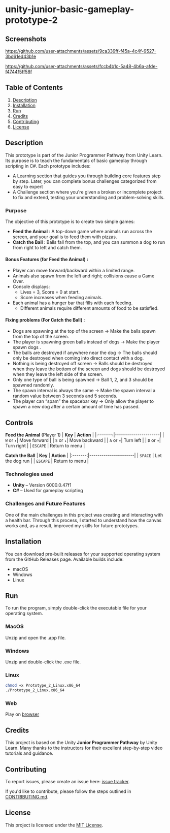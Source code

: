 # unity-junior-basic-gameplay-prototype-2

## Screenshots

https://github.com/user-attachments/assets/9ca339ff-f45a-4c4f-9527-3bd61ed43b1e

https://github.com/user-attachments/assets/fccb4b1c-5a48-4b6a-afde-f4744f5ff58f

## Table of Contents
1. [Description](#description)
2. [Installation](#installation)
3. [Run](#run)
4. [Credits](#credits)
5. [Contributing](#contributing)
6. [License](#license)

## Description

This prototype is part of the Junior Programmer Pathway from Unity Learn. Its purpose is to teach the fundamentals of basic gameplay through scripting in C#.
Each prototype includes:
- A Learning section that guides you through building core features step by step. Later, you can complete bonus challenges categorized from easy to expert
- A Challenge section where you're given a broken or incomplete project to fix and extend, testing your understanding and problem-solving skills.

### Purpose

The objective of this prototype is to create two simple games:

- **Feed the Animal** : A top-down game where animals run across the screen, and your goal is to feed them with pizzas.
- **Catch the Ball** : Balls fall from the top, and you can summon a dog to run from right to left and catch them.

#### Bonus Features (for Feed the Animal) :
- Player can move forward/backward within a limited range.
- Animals also spawn from the left and right; collisions cause a Game Over.
- Console displays:
  - Lives = 3, Score = 0 at start.
  - Score increases when feeding animals.
- Each animal has a hunger bar that fills with each feeding.
  - Different animals require different amounts of food to be satisfied.

#### Fixing problems (For Catch the Ball) : 
- Dogs are spawning at the top of the screen -> Make the balls spawn from the top of the screen.
- The player is spawning green balls instead of dogs -> Make the player spawn dogs .
- The balls are destroyed if anywhere near the dog -> The balls should only be destroyed when coming into direct contact with a dog.
- Nothing is being destroyed off screen -> Balls should be destroyed when they leave the bottom of the screen and dogs should be destroyed when they leave the left side of the screen.
- Only one type of ball is being spawned -> Ball 1, 2, and 3 should be spawned randomly.
- The spawn interval is always the same -> Make the spawn interval a random value between 3 seconds and 5 seconds.
- The player can “spam” the spacebar key -> Only allow the player to spawn a new dog after a certain amount of time has passed.
## Controls

**Feed the Animal** (Player 1)
| **Key** | **Action**           |
|:-------:|----------------------|
| `W` or `↑`| Move forward       |
| `S` or `↓`| Move backward      |
| `A` or `←`| Turn left          |
| `D` or `→`| Turn right         |
| `ESCAPE`  | Return to menu     |

**Catch the Ball**
| **Key** | **Action**           |
|:-------:|----------------------|
| `SPACE`  | Let the dog run     |
| `ESCAPE`  | Return to menu     |

### Technologies used

- **Unity** – Version 6000.0.47f1
- **C#** – Used for gameplay scripting
  
### Challenges and Future Features

One of the main challenges in this project was creating and interacting with a health bar. Through this process, I started to understand how the canvas works and, as a result, improved my skills for future prototypes.

## Installation

You can download pre-built releases for your supported operating system from the GitHub Releases page. Available builds include:
- macOS
- Windows
- Linux

## Run

To run the program, simply double-click the executable file for your operating system.

### MacOS

Unzip and open the .app file.

### Windows

Unzip and double-click the .exe file.

### Linux

```bash
chmod +x Prototype_2_Linux.x86_64
./Prototype_2_Linux.x86_64
```

### Web

Play on [browser](https://vpekdas.github.io/unity-junior-basic-gameplay-prototype-2/)

## Credits

This project is based on the Unity **Junior Programmer Pathway** by Unity Learn.
Many thanks to the instructors for their excellent step-by-step video tutorials and guidance.

## Contributing

To report issues, please create an issue here:  [issue tracker](https://github.com/Vpekdas/unity-junior-player-control-prototype-1/issues).

If you'd like to contribute, please follow the steps outlined in [CONTRIBUTING.md](CONTRIBUTING.md).

## License

This project is licensed under the [MIT License](LICENSE).

